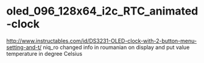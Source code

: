 # oled_096_128x64_i2c_RTC_animated-clock
http://www.instructables.com/id/DS3231-OLED-clock-with-2-button-menu-setting-and-t/
niq_ro changed info in roumanian on display and put value temperature in degree Celsius

